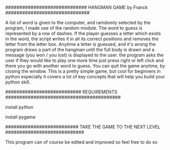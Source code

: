 
############################# HANGMAN GAME by Franck ##############################

A list of word is given to the computer, and ramdomly
selected by the program, I made use of the random module.
The word to guess is represented by a row of dashes. 
If the player guesses a letter which exists in the word, 
the script writes it in all its correct positions and
removes the letter from the letter box.
Anytime a letter is guessed, and it's wrong the program
draws a part of the hangman until the full body is drawn
and a message (you won / you lost) is displayed to the user. 
the program asks the user if they would like to play one more time
just press right or left click and there you go with another
word to guess. You can quit the game anytime, by closing the window.
This is a pretty simple game, but cool for beginners in python especially
it covers a lot of key concepts that will help you build your 
python skill. 

########################### REQUIREMENTS #########################################

install python 

install pygame 

########################## TAKE THE GAME TO THE NEXT LEVEL ############################

This program can of course be edited and improved so feel free to do so
